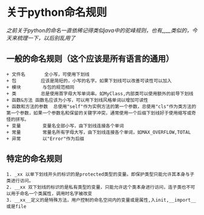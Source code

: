 # 关于python命名规则
*之前关于python的命名一直依稀记得类似java中的驼峰规则，也有_,__类似的，今天来梳理一下，以后别乱用了*

## 一般的命名规则（这个应该是所有语言的通用）

	+ 文件名		全小写，可使用下划线
	+ 包			应该是简短的，小写的名字。如果下划线可以改善可读性可以加入
	+ 模块		与包的规范相同
	+ 类			总是使用首字母大写单词串。如MyClass,内部类可以使用额外的前导下划线
	+ 函数&方法	函数名应该为小写，可以用下划线风格单词以增加可读性
	+ 函数和方法的参数	总使用"self"作为实例方法的第一个参数，总使用"cls"作为类方法的第一个参数，如果一个参数名和保留的关键字冲突，通常使用一个后缀下划线好于使用缩写或奇怪的拼写。
	+ 变量		变量名全部小写，由下划线连接各个单词
	+ 常量		常量名所有字母大写，由下划线连接各个单词，如MAX_OVERFLOW,TOTAL
	+ 异常		以"Error"作为后缀

## 特定的命名规则
	1. _xx 以单下划线开头的标识的是protected类型的变量。即保护类型只能允许其本身与子类进行访问。
	2. __xx 双下划线的标识的是私有类型的变量，只能允许这个类本身进行访问，连子类也不可以用于命名一个类属性，调用时名字被改变
	3. __xx__定义的是特殊方法，用户控制的命名空间内的变量或是属性,入init,__import__或是file